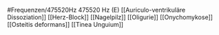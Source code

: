#Frequenzen/475520Hz
475520 Hz (E)
[[Auriculo-ventrikuläre Dissoziation]]
[[Herz-Block]]
[[Nagelpilz]]
[[Oligurie]]
[[Onychomykose]]
[[Osteitis deformans]]
[[Tinea Unguium]]